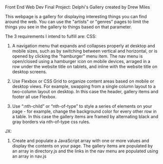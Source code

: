 Front End Web Dev Final Project:
Delphi's Gallery
created by Drew Miles

This webpage is a gallery for displaying interesting things you can find around the web.  You can use the "artists" or "genres" pages to limit the things you see in the gallery to things based on that parameter.

The 3 requirements I intend to fulfill are:
CSS:
1. A navigation menu that expands and collapses properly at desktop and mobile sizes, such as by switching between vertical and horizontal, or is opened by clicking the “hamburger” menu item.  The nav menu is open/closed using a hamburger icon on mobile devices, arraged in a row under the website title on tablets, and inline with the website title on desktop screens.

2. Use Flexbox or CSS Grid to organize content areas based on mobile or desktop views. For example, swapping from a single column layout to a two-column layout on desktop.  In this case the header, gallery items and footer all use Flexbox.

3. Use “:nth-child” or “nth-of-type” to style a series of elements on your page - for example, change the background color for every other row in a table.  In this case the gallery items are framed by alternating black and gray borders via nth-of-type css rules.

JX:
1. Create and populate a JavaScript array with one or more values and display the contents on your page.  The gallery items are populated by an array in directory.js and the links in the nav menu are populated using an array in nav.js